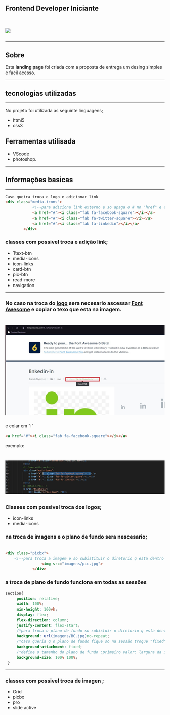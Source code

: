 ## Frontend Developer Iniciante 
<h1>
   <img src="imagens/preview.gif">
</h1>

---

## Sobre
Esta **landing page** foi criada com a proposta de entrega um desing simples e facil acesso.

---

## tecnologias utilizadas
---

No projeto foi utilizada as seguinte linguagens;
- html5
- css3
## Ferramentas utilisada 
- VScode 
- photoshop.
---
## Informações basicas

---
``` html 
Caso queira troca o logo e adicionar link 
<div class="media-icons">
            <!--para adiciona link externo e so apaga o # no "href" e adiciona o link exemplo: <a href="https://www.facebook.com"> -->
            <a href="#"><i class="fab fa-facebook-square"></i></a>
            <a href="#"><i class="fab fa-twitter-square"></i></a>
            <a href="#"><i class="fab fa-linkedin"></i></a>
        </div>
``` 
### classes com possivel troca e adição link;
- Ttext-btn
- media-icons
- icon-links
- card-btn
- pic-btn
- read-more
- navigation

---
### No caso na troca do [logo](https://cdnjs.cloudflare.com/ajax/libs/font-awesome/5.15.3/css/all.min.css) sera necesario ascessar [Font Awesome](https://fontawesome.com/v5.15/icons?d=gallery&p=2&q=li) e copiar o texo que esta na imagem.

<h1>

   <img src="imagens/Tlink.jpg">
   
</h1>

e colar em  "i"

``` html
<a href="#"><i class="fab fa-facebook-square"></i></a>

```
exemplo:

<h1>

   <img src="imagens/Tlink2.jpg">

</h1>

### Classes com possivel troca dos logos;
- icon-links
- media-icons

### na troca de imagens e o  plano de fundo sera nescesario;

``` html 

<div class="picbx">
    <!--para troca a imagem e so subistituir o diretorio q esta dentro da aspas-->
                <img src="imagens/pic.jpg">
            </div>

```
### a troca de plano de fundo funciona em todas as sessões

```  css  
section{
     position: relative;
     width: 100%;
     min-height: 100vh;
     display: flex;
     flex-direction: column;
     justify-content: flex-start;
     /*para troca o plano de fundo so subistuir o diretorio q esta dentro de ()*/
     background: url(imagens/BG.jpg)no-repeat;
     /*caso queria q o plano de fundo fique so na sessão troque "fixed" por scroll*/
     background-attachment: fixed;
     /*define o tamanho do plano de fundo :primeiro valor: largura da imagem, segundo valor: altura*/
     background-size: 100% 100%;
 }
```
---

 ### classes com possivel troca de imagen ;
 - Grid
 - picbx
 - pro
 - slide active
